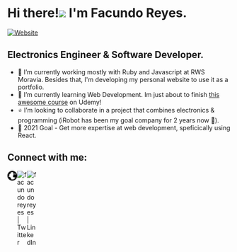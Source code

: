 # Hi there!<img src="https://media.giphy.com/media/hvRJCLFzcasrR4ia7z/giphy.gif" width="25px"> I'm Facundo Reyes.
[![Website](https://img.shields.io/badge/Personal_Site-pending-orange?style=flat-square)](https://facundoreyes.dev)
## Electronics Engineer & Software Developer. 
- 🔭 I’m currently working mostly with Ruby and Javascript at RWS Moravia. Besides that, I'm developing my personal website to use it as a portfolio.
- 🌱 I’m currently learning Web Development. Im just about to finish [this awesome course](https://www.udemy.com/course/the-complete-web-development-bootcamp/) on Udemy!
- ⭐ I’m looking to collaborate in a project that combines electronics & programming (iRobot has been my goal company for 2 years now 🤖).
- 🥅 2021 Goal - Get more expertise at web development, speficically using React.
<!-- - ⚡ Fun fact - ❔❔❔❔ -->

<!-- [![Facundo's github stats](https://github-readme-stats.vercel.app/api?username=facureyes&count_private=true&include_all_commits=true&theme=radical)](https://google.com) -->
## Connect with me:
<a href="https://facundoreyes.dev"><img align="left" alt="facureyes | Webite" width="22px" src="https://raw.githubusercontent.com/iconic/open-iconic/master/svg/globe.svg" /></a>
<a href="https://twitter.com/facareyes"><img align="left" alt="facundoreyes | Twitter" width="22px" src="https://cdn.jsdelivr.net/npm/simple-icons@v3/icons/twitter.svg" /></a>
<a href="https://www.linkedin.com/in/facundoreyes/"><img align="left" alt="facundoreyes | LinkedIn" width="22px" src="https://cdn.jsdelivr.net/npm/simple-icons@v3/icons/linkedin.svg" /></a>
<br />
